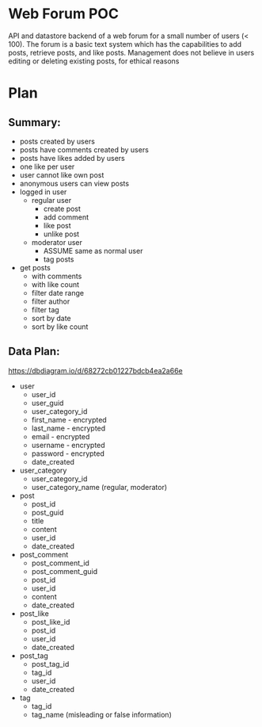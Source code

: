 # Web Forum POC
API and datastore backend of a web forum for a small number of users (&lt; 100). The forum is a basic text system which has the capabilities to add posts, retrieve posts, and like posts. Management does not believe in users editing or deleting existing posts, for ethical reasons

# Plan

## Summary:
  - posts created by users
  - posts have comments created by users
  - posts have likes added by users
  - one like per user
  - user cannot like own post
  - anonymous users can view posts
  - logged in user
    - regular user
      - create post
      - add comment
      - like post
      - unlike post
    - moderator user
      - ASSUME same as normal user
      - tag posts
  - get posts
    - with comments
    - with like count
    - filter date range
    - filter author
    - filter tag
    - sort by date
    - sort by like count

## Data Plan:

  https://dbdiagram.io/d/68272cb01227bdcb4ea2a66e

  - user
    - user_id
    - user_guid
    - user_category_id
    - first_name - encrypted
    - last_name - encrypted
    - email - encrypted
    - username - encrypted
    - password - encrypted
    - date_created
  - user_category
    - user_category_id
    - user_category_name (regular, moderator)
  - post
    - post_id
    - post_guid
    - title
    - content
    - user_id
    - date_created
  - post_comment
    - post_comment_id
    - post_comment_guid
    - post_id
    - user_id
    - content
    - date_created
  - post_like
    - post_like_id
    - post_id
    - user_id
    - date_created
  - post_tag
    - post_tag_id
    - tag_id
    - user_id
    - date_created
  - tag
    - tag_id
    - tag_name (misleading or false information)
